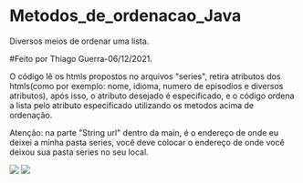 # Metodos_de_ordenacao_Java
Diversos meios de ordenar uma lista. 

#Feito por Thiago Guerra-06/12/2021.

O código lê os htmls propostos no arquivos "series", retira atributos dos htmls(como por exemplo: nome, idioma, numero de episodios e diversos atributos), após isso,
o atributo desejado é especificado, e o código ordena a lista pelo atributo especificado utilizando os metodos acima de ordenação.

Atenção: na parte "String url" dentro da main, é o endereço de onde eu deixei a minha pasta series, você deve colocar o endereço de onde você deixou sua pasta series
no seu local.
<div>
<img src="https://img.icons8.com/color/48/000000/java-coffee-cup-logo--v1.png"/>
<img src="https://img.icons8.com/color/48/000000/html-5--v1.png"/>
  </div>
